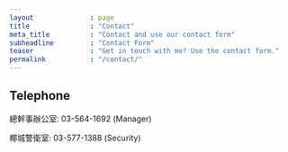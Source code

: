 ```yaml
---
layout              : page
title               : "Contact"
meta_title          : "Contact and use our contact form"
subheadline         : "Contact Form"
teaser              : "Get in touch with me? Use the contact form."
permalink           : "/contact/"
---
```


## Telephone

總幹事辦公室: 03-564-1692 (Manager)

椰城警衛室: 03-577-1388 (Security)
